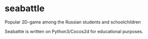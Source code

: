 # seabattle
Popular 2D-game among the Russian students and schoolchildren

Seabattle is written on Python3/Cocos2d for educational purposes.
